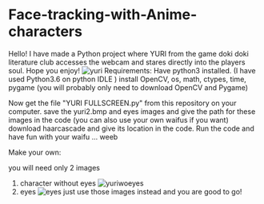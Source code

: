 # Face-tracking-with-Anime-characters
Hello! I have made a Python project where YURI from the game doki doki literature club accesses the webcam and stares directly into the players soul. Hope you enjoy!
![yuri](https://user-images.githubusercontent.com/35966791/40912244-9fc80280-680e-11e8-919f-26e3ff87865c.png)
Requirements:
  Have python3 installed. (I have used Python3.6 on python IDLE )
  install OpenCV, os, math, ctypes, time, pygame (you will probably only need to download OpenCV and Pygame)
  
Now get the file "YURI FULLSCREEN.py" from this repository on your computer.
save the yuri2.bmp and eyes images and give the path for these images in the code (you can also use your own waifus if you want)
download haarcascade and give its location in the code.
Run the code and have fun with your waifu ... weeb

Make your own:

you will need only 2 images
1) character without eyes
![yuriwoeyes](https://user-images.githubusercontent.com/35966791/40912612-b3ba4248-680f-11e8-9158-2d817d8e9cc9.png)
2) eyes
![eyes](https://user-images.githubusercontent.com/35966791/40912623-bc9576ee-680f-11e8-8f2e-060f8d1dc039.png)
 just use those images instead and you are good to go!
